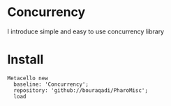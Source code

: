# Concurrency
I introduce simple and easy to use concurrency library

# Install
```Smalltalk
Metacello new
  baseline: 'Concurrency';
  repository: 'github://bouraqadi/PharoMisc';
  load
```
